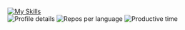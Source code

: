 <!--a href="https://stackoverflow-readme-profile.vercel.app/tags-league/flutter/users/1274485">
  <picture>
    <source media="(prefers-color-scheme: dark)" srcset="https://stackoverflow-readme-profile.johannchopin.fr/tags-league-ranking/flutter/1274485?theme=dark">
    <img src='https://stackoverflow-readme-profile.johannchopin.fr/tags-league-ranking/flutter/1274485' alt='Stackoverflow ranking for flutter'>
  </picture>
</a>
<a href="https://stackoverflow-readme-profile.vercel.app/tags-league/javascript/users/1274485">
  <picture>
    <source media="(prefers-color-scheme: dark)" srcset="https://stackoverflow-readme-profile.johannchopin.fr/tags-league-ranking/javascript/1274485?theme=monokai">
    <img src='https://stackoverflow-readme-profile.johannchopin.fr/tags-league-ranking/javascript/1274485' alt='Stackoverflow ranking for javascript'>
  </picture>
</a>
<a href="https://stackoverflow-readme-profile.vercel.app/tags-league/java/users/1274485">
  <picture>
    <source media="(prefers-color-scheme: dark)" srcset="https://stackoverflow-readme-profile.johannchopin.fr/tags-league-ranking/java/1274485?theme=cobalt">
    <img src='https://stackoverflow-readme-profile.johannchopin.fr/tags-league-ranking/java/1274485' alt='Stackoverflow ranking for java'>
  </picture>
</a-->

<br/>

<a href="https://skillicons.dev">
  <picture>
    <source media="(prefers-color-scheme: dark)" srcset="https://skillicons.dev/icons?i=html%2Ccss%2Cjs%2Cjquery%2Cbootstrap%2Cjava%2Cspring%2Chibernate%2Cdart%2Cflutter%2Cgraphql%2Cdocker%2Ckubernetes%2Cgit%2Cmaven%2Cjenkins%2Cmysql%2Cpostgres%2Ccypress%2Cidea%2Cwindows%2Clinux%2Cbash%2Cstackoverflow&perline=12">
    <img src='https://skillicons.dev/icons?i=html%2Ccss%2Cjs%2Cjquery%2Cbootstrap%2Cjava%2Cspring%2Chibernate%2Cdart%2Cflutter%2Cgraphql%2Cdocker%2Ckubernetes%2Cgit%2Cmaven%2Cjenkins%2Cmysql%2Cpostgres%2Ccypress%2Cidea%2Cwindows%2Clinux%2Cbash%2Cstackoverflow&perline=12&theme=light' alt='My Skills'>
  </picture>
</a>

<br/>

<picture>
    <source media="(prefers-color-scheme: dark)" srcset="http://github-profile-summary-cards.vercel.app/api/cards/profile-details?username=Yann39&theme=github_dark">
    <img src='http://github-profile-summary-cards.vercel.app/api/cards/profile-details?username=Yann39' alt='Profile details'>
</picture>
<picture>
    <source media="(prefers-color-scheme: dark)" srcset="http://github-profile-summary-cards.vercel.app/api/cards/repos-per-language?username=Yann39&theme=github_dark&exclude=html">
    <img src='http://github-profile-summary-cards.vercel.app/api/cards/repos-per-language?username=Yann39&exclude=html' alt='Repos per language'>
</picture>
<picture>
    <source media="(prefers-color-scheme: dark)" srcset="http://github-profile-summary-cards.vercel.app/api/cards/productive-time?username=Yann39&theme=github_dark&utcOffset=1">
    <img src='http://github-profile-summary-cards.vercel.app/api/cards/productive-time?username=Yann39&utcOffset=1' alt='Productive time'>
</picture>
